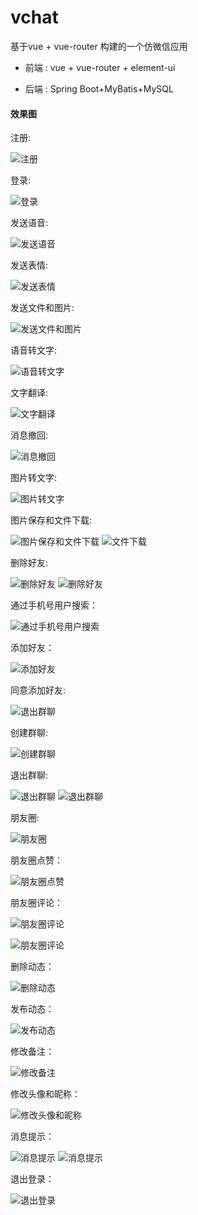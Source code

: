 # vchat
 基于vue + vue-router 构建的一个仿微信应用

* 前端 : vue + vue-router + element-ui 

* 后端 : Spring Boot+MyBatis+MySQL


#### 效果图


注册:

![注册](https://luodr.oss-cn-shenzhen.aliyuncs.com/vchat/images/1.png)

登录:

![登录](
https://luodr.oss-cn-shenzhen.aliyuncs.com/vchat/images/2.png)

发送语音:

![发送语音](
https://luodr.oss-cn-shenzhen.aliyuncs.com/vchat/images/3.png)

发送表情:

![发送表情](
https://luodr.oss-cn-shenzhen.aliyuncs.com/vchat/images/4.png)

发送文件和图片:

![发送文件和图片](
https://luodr.oss-cn-shenzhen.aliyuncs.com/vchat/images/5.png)

语音转文字:

![语音转文字](
https://luodr.oss-cn-shenzhen.aliyuncs.com/vchat/images/6.png)


文字翻译:

![文字翻译](
https://luodr.oss-cn-shenzhen.aliyuncs.com/vchat/images/7.png)


消息撤回:

![消息撤回](
https://luodr.oss-cn-shenzhen.aliyuncs.com/vchat/images/8.png)

图片转文字:

![图片转文字](
https://luodr.oss-cn-shenzhen.aliyuncs.com/vchat/images/9.png)

图片保存和文件下载:

![图片保存和文件下载](
https://luodr.oss-cn-shenzhen.aliyuncs.com/vchat/images/10.png)
![文件下载](
https://luodr.oss-cn-shenzhen.aliyuncs.com/vchat/images/11.png)

删除好友:

![删除好友](
https://luodr.oss-cn-shenzhen.aliyuncs.com/vchat/images/12.png)
![删除好友](
https://luodr.oss-cn-shenzhen.aliyuncs.com/vchat/images/13.png)

通过手机号用户搜索：

![通过手机号用户搜索](
https://luodr.oss-cn-shenzhen.aliyuncs.com/vchat/images/14.png)

添加好友：

![添加好友](
https://luodr.oss-cn-shenzhen.aliyuncs.com/vchat/images/14.png)

同意添加好友:

![退出群聊](
https://luodr.oss-cn-shenzhen.aliyuncs.com/vchat/images/15.png)


创建群聊:

![创建群聊](
https://luodr.oss-cn-shenzhen.aliyuncs.com/vchat/images/16.png)

退出群聊:

![退出群聊](
https://luodr.oss-cn-shenzhen.aliyuncs.com/vchat/images/17.png)
![退出群聊](
https://luodr.oss-cn-shenzhen.aliyuncs.com/vchat/images/18.png)

朋友圈:

![朋友圈](
https://luodr.oss-cn-shenzhen.aliyuncs.com/vchat/images/19.png)

朋友圈点赞：

![朋友圈点赞](
https://luodr.oss-cn-shenzhen.aliyuncs.com/vchat/images/20.png)

朋友圈评论：

![朋友圈评论](
https://luodr.oss-cn-shenzhen.aliyuncs.com/vchat/images/21.png)


![朋友圈评论](
https://luodr.oss-cn-shenzhen.aliyuncs.com/vchat/images/22.png)


删除动态：

![删除动态](
https://luodr.oss-cn-shenzhen.aliyuncs.com/vchat/images/23.png)

发布动态：

![发布动态](
https://luodr.oss-cn-shenzhen.aliyuncs.com/vchat/images/24.png)



修改备注：

![修改备注](
https://luodr.oss-cn-shenzhen.aliyuncs.com/vchat/images/25.png)


修改头像和昵称：

![修改头像和昵称](
https://luodr.oss-cn-shenzhen.aliyuncs.com/vchat/images/26.png)


消息提示：

![消息提示](
https://luodr.oss-cn-shenzhen.aliyuncs.com/vchat/images/27.png)
![消息提示](
https://luodr.oss-cn-shenzhen.aliyuncs.com/vchat/images/29.png)

退出登录：

![退出登录](
https://luodr.oss-cn-shenzhen.aliyuncs.com/vchat/images/28.png)

